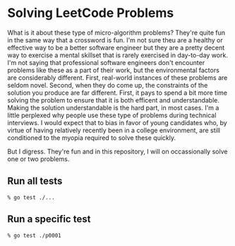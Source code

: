 # Solving LeetCode Problems

What is it about these type of micro-algorithm problems? They're quite fun in the same way that a crossword is fun. I'm not sure theu are a healthy or effective way to be a better software engineer but they are a pretty decent way to exercise a mental skillset that is rarely exercised in day-to-day work. I'm not saying that professional software engineers don't encounter problems like these as a part of their work, but the environmental factors are considerably different. First, real-world instances of these problems are seldom novel. Second, when they do come up, the constraints of the solution you produce are far different. First, it pays to spend a bit more time solving the problem to ensure that it is both efficent and understandable. Making the solution understandable is the hard part, in most cases. I'm a little perplexed why people use these type of problems during technical interviews. I would expect that to bias in favor of young candidates who, by virtue of having relatively recently been in a college environment, are still conditioned to the myopia required to solve these quickly.

But I digress. They're fun and in this repository, I will on occassionally solve one or two problems.

## Run all tests

```console
% go test ./...
```

## Run a specific test

```console
% go test ./p0001
```